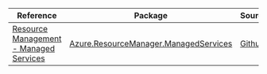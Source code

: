 | Reference | Package | Source |
|---|---|---|
|[Resource Management - Managed Services](resourcemanager.managedservices-readme.md)|[Azure.ResourceManager.ManagedServices](https://www.nuget.org/packages/Azure.ResourceManager.ManagedServices)|[Github](https://github.com/Azure/azure-sdk-for-net/blob/main/sdk/managedservices/Azure.ResourceManager.ManagedServices)|
